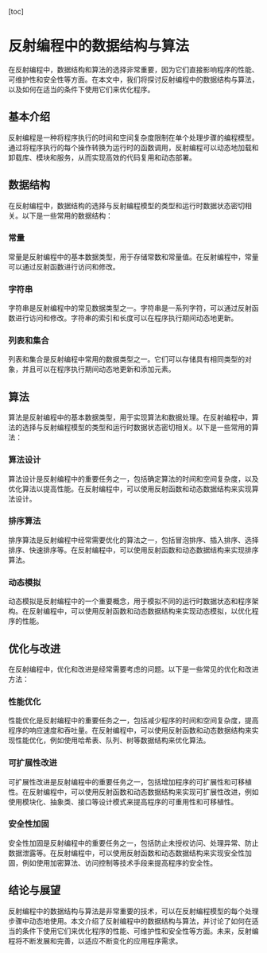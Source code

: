 
[toc]                    
                
                
反射编程中的数据结构与算法
==================

在反射编程中，数据结构和算法的选择非常重要，因为它们直接影响程序的性能、可维护性和安全性等方面。在本文中，我们将探讨反射编程中的数据结构与算法，以及如何在适当的条件下使用它们来优化程序。

基本介绍
------------

反射编程是一种将程序执行的时间和空间复杂度限制在单个处理步骤的编程模型。通过将程序执行的每个操作转换为运行时的函数调用，反射编程可以动态地加载和卸载库、模块和服务，从而实现高效的代码复用和动态部署。

数据结构
----------

在反射编程中，数据结构的选择与反射编程模型的类型和运行时数据状态密切相关。以下是一些常用的数据结构：

### 常量

常量是反射编程中的基本数据类型，用于存储常数和常量值。在反射编程中，常量可以通过反射函数进行访问和修改。

### 字符串

字符串是反射编程中的常见数据类型之一。字符串是一系列字符，可以通过反射函数进行访问和修改。字符串的索引和长度可以在程序执行期间动态地更新。

### 列表和集合

列表和集合是反射编程中常用的数据类型之一。它们可以存储具有相同类型的对象，并且可以在程序执行期间动态地更新和添加元素。

算法
----

算法是反射编程中的基本数据类型，用于实现算法和数据处理。在反射编程中，算法的选择与反射编程模型的类型和运行时数据状态密切相关。以下是一些常用的算法：

### 算法设计

算法设计是反射编程中的重要任务之一，包括确定算法的时间和空间复杂度，以及优化算法以提高性能。在反射编程中，可以使用反射函数和动态数据结构来实现算法设计。

### 排序算法

排序算法是反射编程中经常需要优化的算法之一，包括冒泡排序、插入排序、选择排序、快速排序等。在反射编程中，可以使用反射函数和动态数据结构来实现排序算法。

### 动态模拟

动态模拟是反射编程中的一个重要概念，用于模拟不同的运行时数据状态和程序架构。在反射编程中，可以使用反射函数和动态数据结构来实现动态模拟，以优化程序的性能。

优化与改进
------------------

在反射编程中，优化和改进是经常需要考虑的问题。以下是一些常见的优化和改进方法：

### 性能优化

性能优化是反射编程中的重要任务之一，包括减少程序的时间和空间复杂度，提高程序的响应速度和吞吐量。在反射编程中，可以使用反射函数和动态数据结构来实现性能优化，例如使用哈希表、队列、树等数据结构来优化算法。

### 可扩展性改进

可扩展性改进是反射编程中的重要任务之一，包括增加程序的可扩展性和可移植性。在反射编程中，可以使用反射函数和动态数据结构来实现可扩展性改进，例如使用模块化、抽象类、接口等设计模式来提高程序的可重用性和可移植性。

### 安全性加固

安全性加固是反射编程中的重要任务之一，包括防止未授权访问、处理异常、防止数据泄露等。在反射编程中，可以使用反射函数和动态数据结构来实现安全性加固，例如使用加密算法、访问控制等技术手段来提高程序的安全性。

结论与展望
----------------

反射编程中的数据结构与算法是非常重要的技术，可以在反射编程模型的每个处理步骤中动态地使用。本文介绍了反射编程中的数据结构与算法，并讨论了如何在适当的条件下使用它们来优化程序的性能、可维护性和安全性等方面。未来，反射编程将不断发展和完善，以适应不断变化的应用程序需求。

